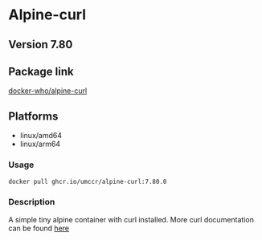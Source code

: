 # Alpine-curl

## Version 7.80

## Package link
[docker-who/alpine-curl](https://github.com/umccr/docker-who/pkgs/container/alpine-curl)

## Platforms
* linux/amd64
* linux/arm64 

### Usage

```bash
docker pull ghcr.io/umccr/alpine-curl:7.80.0
```

### Description
A simple tiny alpine container with curl installed.
More curl documentation can be found [here](https://curl.se/)



